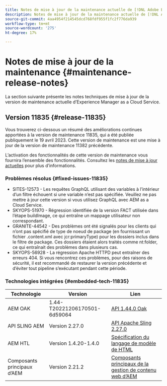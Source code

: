 ```yaml
---
title: Notes de mise à jour de la maintenance actuelle de [!DNL Adobe Experience Manager] as a Cloud Service.
description: Notes de mise à jour de la maintenance actuelle de [!DNL Adobe Experience Manager] as a Cloud Service.
source-git-commit: 4aa4954f214545dcd768fdf955f1fc2f776da939
workflow-type: tm+mt
source-wordcount: '275'
ht-degree: 17%

---
```



# Notes de mise à jour de la maintenance {#maintenance-release-notes}

La section suivante présente les notes techniques de mise à jour de la version de maintenance actuelle d’Experience Manager as a Cloud Service.

## Version 11835 {#release-11835}

Vous trouverez ci-dessous un résumé des améliorations continues apportées à la version de maintenance 11835, qui a été publiée publiquement le 19 avril 2023. Cette version de maintenance est une mise à jour de la version de maintenance 11382 précédente.

L’activation des fonctionnalités de cette version de maintenance vous fournira l’ensemble des fonctionnalités. Consultez les [notes de mise à jour actuelles](/help/release-notes/release-notes-cloud/release-notes-current.md) pour plus d’informations.

### Problèmes résolus {#fixed-issues-11835}

- SITES-12573 - Les requêtes GraphQL utilisant des variables à l’intérieur d’un filtre échouent si une variable n’est pas spécifiée. Veuillez ne pas mettre à jour cette version si vous utilisez GraphQL avec AEM as a Cloud Service.
- SKYOPS-51970 - Régression identifiée de la version FACT utilisée dans l’étape buildImage, ce qui entraîne un mappage utilisateur non correspondant.
- GRANITE-44542 - Des problèmes ont été signalés pour les clients qui n’ont pas spécifié de type de noeud de package (en fournissant un fichier .content.xml avec jcr:primaryType) pour les dossiers inclus dans le filtre de package. Ces dossiers étaient alors traités comme nt:folder, ce qui entraînait des problèmes dans plusieurs cas.
- SKYOPS-56928 - La régression Apache HTTPD peut entraîner des erreurs 404. Si vous rencontrez ces problèmes, pour des raisons de sécurité, il est recommandé de restaurer la version précédente et d’éviter tout pipeline s’exécutant pendant cette période.

### Technologies intégrées {#embedded-tech-11835}

| Technologie | Version | Lien |
|---|---|---|
| AEM OAK | 1.44-T20221206170501-6d59064 | [API 1.44.0 Oak](https://www.javadoc.io/doc/org.apache.jackrabbit/oak-api/1.44.0/index.html) |
| API SLING AEM | Version 2.27.0 | [API Apache Sling 2.27.0](https://www.javadoc.io/doc/org.apache.sling/org.apache.sling.api/latest/index.html) |
| AEM HTL | Version 1.4.20-1.4.0 | [Spécification du langage de modèle de HTML](https://github.com/adobe/htl-spec) |
| Composants principaux d’AEM | Version 2.21.2 | [Composants principaux de la gestion de contenu web d’AEM](https://github.com/adobe/aem-core-wcm-components) |
